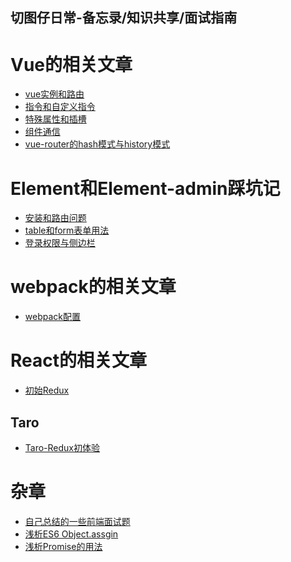 ## 切图仔日常-备忘录/知识共享/面试指南
  
# Vue的相关文章
- <a href="./vue/vue实例和路由.md">vue实例和路由</a>
- <a href="./vue/指令和自定义指令.md">指令和自定义指令</a>
- <a href="./vue/特殊属性和插槽.md">特殊属性和插槽</a>
- <a href="./vue/组件通信.md">组件通信</a>
- <a href="./vue/vue-router.md">vue-router的hash模式与history模式</a>
#  Element和Element-admin踩坑记
- <a href="./element-admin/安装和路由.md">安装和路由问题</a>
- <a href="./element-admin/table和form表单.md">table和form表单用法</a>
- <a href="./element-admin/登录权限与侧边栏.md">登录权限与侧边栏</a>
# webpack的相关文章
- <a href="./webpack/webpack配置.md">webpack配置</a>
# React的相关文章
- <a href="./React/初始Redux.md">初始Redux</a>
 ## Taro 
  - <a href="./Taro/Redux初体验.md">Taro-Redux初体验</a>
# 杂章  
 - <a href="./面试题/面试题.md">自己总结的一些前端面试题</a>
 - <a href="./pages/ObjectAssgin.md">浅析ES6 Object.assgin</a>
 - <a href="./pages/Promise.md">浅析Promise的用法</a>



